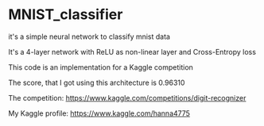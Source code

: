 # MNIST_classifier
it's a simple neural network to classify mnist data

It's a 4-layer network with ReLU as non-linear layer and Cross-Entropy loss

This code is an implementation for a Kaggle competition

The score, that I got using this architecture is 0.96310

The competition: https://www.kaggle.com/competitions/digit-recognizer

My Kaggle profile: https://www.kaggle.com/hanna4775

